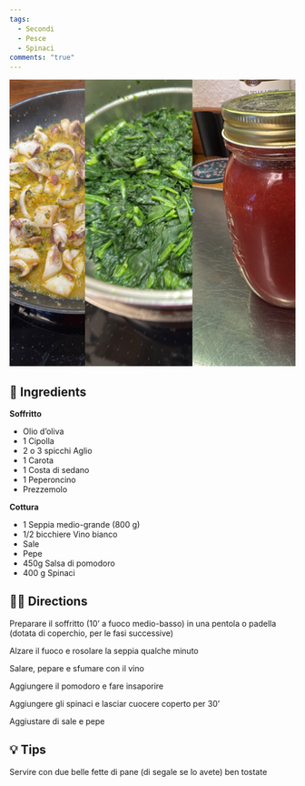 ```yaml
---
tags:
  - Secondi
  - Pesce
  - Spinaci
comments: "true"
---
```


![](../images/seppie-in-zimino-destrutturate.jpeg)

## 🧾 Ingredients

**Soffritto**

- Olio d’oliva
- 1 Cipolla
- 2 o 3 spicchi Aglio
- 1 Carota
- 1 Costa di sedano
- 1 Peperoncino
- Prezzemolo

**Cottura**

- 1 Seppia medio-grande (800 g)
- 1/2 bicchiere Vino bianco
- Sale
- Pepe
- 450g Salsa di pomodoro
- 400 g Spinaci

## 👩‍🍳 Directions

Preparare il soffritto (10’ a fuoco medio-basso) in una pentola o padella (dotata di coperchio, per le fasi successive)

Alzare il fuoco e rosolare la seppia qualche minuto

Salare, pepare e sfumare con il vino

Aggiungere il pomodoro e fare insaporire

Aggiungere gli spinaci e lasciar cuocere coperto per 30’

Aggiustare di sale e pepe

## 💡 Tips

Servire con due belle fette di pane (di segale se lo avete) ben tostate
